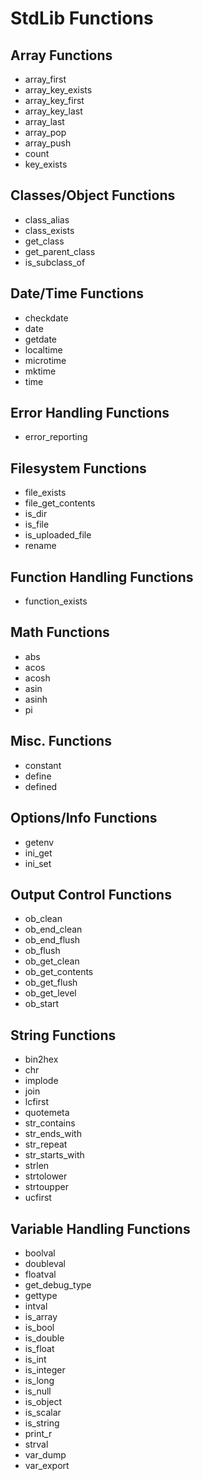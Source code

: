 # StdLib Functions

## Array Functions
- array_first
- array_key_exists
- array_key_first
- array_key_last
- array_last
- array_pop
- array_push
- count
- key_exists

## Classes/Object Functions
- class_alias
- class_exists
- get_class
- get_parent_class
- is_subclass_of

## Date/Time Functions
- checkdate
- date
- getdate
- localtime
- microtime
- mktime
- time

## Error Handling Functions
- error_reporting

## Filesystem Functions
- file_exists
- file_get_contents
- is_dir
- is_file
- is_uploaded_file
- rename

## Function Handling Functions
- function_exists

## Math Functions
- abs
- acos
- acosh
- asin
- asinh
- pi

## Misc. Functions
- constant
- define
- defined

## Options/Info Functions
- getenv
- ini_get
- ini_set

## Output Control Functions
- ob_clean
- ob_end_clean
- ob_end_flush
- ob_flush
- ob_get_clean
- ob_get_contents
- ob_get_flush
- ob_get_level
- ob_start

## String Functions
- bin2hex
- chr
- implode
- join
- lcfirst
- quotemeta
- str_contains
- str_ends_with
- str_repeat
- str_starts_with
- strlen
- strtolower
- strtoupper
- ucfirst

## Variable Handling Functions
- boolval
- doubleval
- floatval
- get_debug_type
- gettype
- intval
- is_array
- is_bool
- is_double
- is_float
- is_int
- is_integer
- is_long
- is_null
- is_object
- is_scalar
- is_string
- print_r
- strval
- var_dump
- var_export
